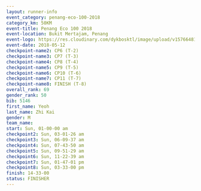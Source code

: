 ```yaml
--- 
layout: runner-info 
event_category: penang-eco-100-2018 
category_km: 50KM 
event-title: Penang Eco 100 2018 
event-location: Bukit Mertajam, Penang 
event-logo: https://res.cloudinary.com/dykbosktl/image/upload/v1576648106/Logo/Logo_lovxhg.jpg 
event-date: 2018-05-12 
checkpoint-name2: CP6 (T-2) 
checkpoint-name3: CP7 (T-3) 
checkpoint-name4: CP8 (T-4) 
checkpoint-name5: CP9 (T-5) 
checkpoint-name6: CP10 (T-6) 
checkpoint-name7: CP11 (T-7) 
checkpoint-name8: FINISH (T-8) 
overall_rank: 69
gender_rank: 50
bib: 5146
first_name: Yeoh
last_name: Zhi Kai
gender: M
team_name: 
start: Sun, 01-00-00 am
checkpoint2: Sun, 03-01-26 am
checkpoint3: Sun, 06-09-37 am
checkpoint4: Sun, 07-43-50 am
checkpoint5: Sun, 09-51-29 am
checkpoint6: Sun, 11-22-39 am
checkpoint7: Sun, 01-47-01 pm
checkpoint8: Sun, 03-33-00 pm
finish: 14-33-00
status: FINISHER
--- 
```

